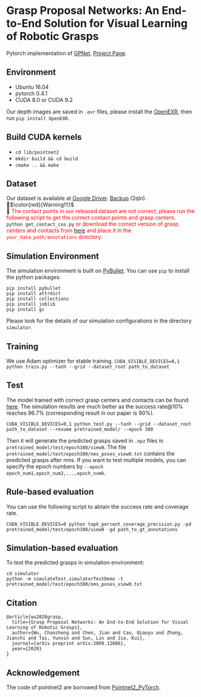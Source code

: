 # Grasp Proposal Networks: An End-to-End Solution for Visual Learning of Robotic Grasps 
Pytorch implementation of [GPNet](https://arxiv.org/abs/2009.12606). [Project Page](http://wuchaozheng.com.cn/gpnet/).

## Environment
- Ubuntu 16.04
- pytorch 0.4.1
- CUDA 8.0 or CUDA 9.2

Our depth images are saved in `.exr` files, please install the [OpenEXR](https://github.com/AcademySoftwareFoundation/openexr/blob/master/INSTALL.md), then run `pip install OpenEXR`.

## Build CUDA kernels
- ``cd lib/pointnet2``
- ``mkdir build && cd build``
- ``cmake .. && make``

## Dataset
Our dataset is available at [Google Driver](https://drive.google.com/file/d/1hZmQhuTrKRn8BMyAq-bI13rQSrdGQdJH/view?usp=sharing). [Backup](https://pan.baidu.com/s/1Gf0cIgaL1s30n22z7sOuRA) (2qln).  
🔔$\color{red}{Warning!!!}$  
🔔<font color=FF0000> The contact points in our released dataset are not correct, please run the following script to get the correct contact points and grasp centers.</font>  
``python get_contact_cos.py``
<font color=FF0000> or download the correct version of grasp centers and contacts from [here](https://drive.google.com/file/d/1wMVFvIzXC0FrgcMU-Js7c7WHn5yCJieU/view?usp=sharing) and place it in the `your_data_path/annotations` directory.</font>

## Simulation Environment
The simulation environment is built on [PyBullet](https://pybullet.org/wordpress/). You can use `pip` to install the python packages: 
````
pip install pybullet
pip install attrdict
pip install collections
pip install joblib
pip install gc
````
Please look for the details of our simulation configurations in the directory `simulator`.

<!-- ## Simulation environment
The simulation environment will be available soon. --> 

## Training
We use Adam optimizer for stable training.
``CUDA_VISIBLE_DEVICES=0,1 python train.py --tanh --grid --dataset_root path_to_dataset``

## Test
The model trained with correct grasp centers and contacts can be found [here](https://drive.google.com/file/d/1CL48Ry58-jr_3jvh36B0O0J7aZ5RnhwN/view?usp=sharing). The simulation results are much better as the success rate@10% reaches 96.7% (corresponding result in our paper is 90%).
````
CUDA_VISIBLE_DEVICES=0,1 python test.py --tanh --grid --dataset_root path_to_dataset --resume pretrained_model/ --epoch 380
````

Then it will generate the predicted grasps saved in `.npz` files in `pretrained_model/test/epoch380/view0`. The file `pretrained_model/test/epoch380/nms_poses_view0.txt` contains the predicted grasps after nms. If you want to test multiple models, you can specify the epoch numbers by `--epoch epoch_num1,epoch_num2,...,epoch_numk`.

## Rule-based evaluation
You can use the following script to abtain the success rate and coverage rate.

````
CUDA_VISIBLE_DEVICES=0 python topk_percent_coverage_precision.py -pd pretrained_model/test/epoch380/view0 -gd path_to_gt_annotations
````

## Simulation-based evaluation
To test the predicted grasps in simulation environment:
````
cd simulator
python -m simulateTest.simulatorTestDemo -t pretrained_model/test/epoch380/nms_poses_view0.txt
````

## Citation
````
@article{wu2020grasp,
  title={Grasp Proposal Networks: An End-to-End Solution for Visual Learning of Robotic Grasps},
  author={Wu, Chaozheng and Chen, Jian and Cao, Qiaoyu and Zhang, Jianchi and Tai, Yunxin and Sun, Lin and Jia, Kui},
  journal={arXiv preprint arXiv:2009.12606},
  year={2020}
}
````

## Acknowledgement
The code of pointnet2 are borrowed from [Pointnet2_PyTorch](https://github.com/erikwijmans/Pointnet2_PyTorch).
